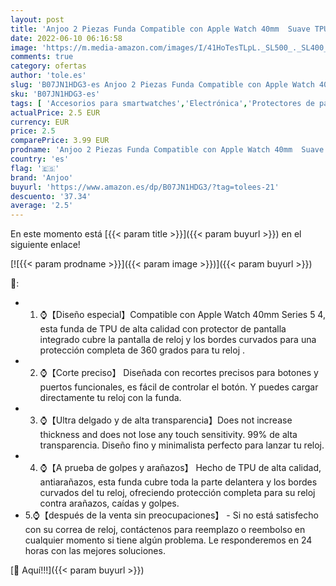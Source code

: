 ```yaml
---
layout: post
title: 'Anjoo 2 Piezas Funda Compatible con Apple Watch 40mm  Suave TPU Carcasa con Completo Protector Pantalla Compatible con iWatch 40mm Serie 5 Series 4  Transparente/Oro Rosa'
date: 2022-06-10 06:16:58
image: 'https://m.media-amazon.com/images/I/41HoTesTLpL._SL500_._SL400_.jpg'
comments: true
category: ofertas
author: 'tole.es'
slug: 'B07JN1HDG3-es Anjoo 2 Piezas Funda Compatible con Apple Watch 40mm Suave...'
sku: 'B07JN1HDG3-es'
tags: [ 'Accesorios para smartwatches','Electrónica','Protectores de pantalla y láminas para smartwatches','Tecnología para vestir','anjoo','apple','🇪🇸', ]
actualPrice: 2.5 EUR
currency: EUR
price: 2.5
comparePrice: 3.99 EUR
prodname: 'Anjoo 2 Piezas Funda Compatible con Apple Watch 40mm  Suave TPU Carcasa con Completo Protector Pantalla Compatible con iWatch 40mm Serie 5 Series 4  Transparente/Oro Rosa'
country: 'es'
flag: '🇪🇸'
brand: 'Anjoo'
buyurl: 'https://www.amazon.es/dp/B07JN1HDG3/?tag=tolees-21'
descuento: '37.34'
average: '2.5'
---
```


En este momento está [{{< param title >}}]({{< param buyurl >}}) en el siguiente enlace!

[![{{< param prodname >}}]({{< param image >}})]({{< param buyurl >}})

🔎:

- 1. ⌚【Diseño especial】Compatible con Apple Watch 40mm Series 5 4, esta funda de TPU de alta calidad con protector de pantalla integrado cubre la pantalla de reloj y los bordes curvados para una protección completa de 360 grados para tu reloj .
- 2. ⌚【Corte preciso】 Diseñada con recortes precisos para botones y puertos funcionales, es fácil de controlar el botón. Y puedes cargar directamente tu reloj con la funda.
- 3. ⌚【Ultra delgado y de alta transparencia】Does not increase thickness and does not lose any touch sensitivity. 99% de alta transparencia. Diseño fino y minimalista perfecto para lanzar tu reloj.
- 4. ⌚【A prueba de golpes y arañazos】 Hecho de TPU de alta calidad, antiarañazos, esta funda cubre toda la parte delantera y los bordes curvados del tu reloj, ofreciendo protección completa para su reloj contra arañazos, caídas y golpes.
- 5.⌚【después de la venta sin preocupaciones】 - Si no está satisfecho con su correa de reloj, contáctenos para reemplazo o reembolso en cualquier momento si tiene algún problema. Le responderemos en 24 horas con las mejores soluciones.

[🛒 Aquí!!!]({{< param buyurl >}})
